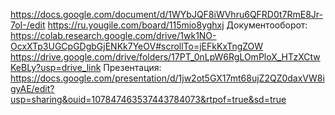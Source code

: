https://docs.google.com/document/d/1WYbJQF8iWVhru6QFRD0t7RmE8Jr-7oI-/edit
https://ru.yougile.com/board/115mio8yghxj
Документооборот:
https://colab.research.google.com/drive/1wk1NO-OcxXTp3UGCpGDgbGjENKk7YeOV#scrollTo=jEFkKxTngZOW
https://drive.google.com/drive/folders/17PT_0nLpW6RgLOmPloX_HTzXCtwKeBLy?usp=drive_link
Презентация: https://docs.google.com/presentation/d/1jw2ot5GX17mt68ujZ2QZ0daxVW8igyAE/edit?usp=sharing&ouid=107847463537443784073&rtpof=true&sd=true
